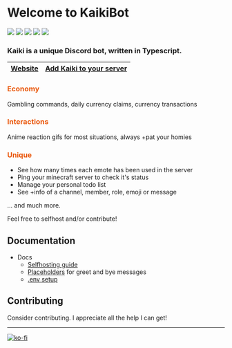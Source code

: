 # Welcome to KaikiBot

[![](https://tokei.rs/b1/github/cataclym/KaikiBot?category=code&style=for-the-badge&color=ea580c)](https://github.com/cataclym/KaikiBot)
[![](https://tokei.rs/b1/github/cataclym/KaikiBot?category=files&style=for-the-badge&color=ea580c)](https://github.com/cataclym/KaikiBot)
[![](https://tokei.rs/b1/github/cataclym/KaikiBot?showLanguage=true&languageRank=1&label=Most%20Used%20Language&style=for-the-badge&color=3178c6)](https://github.com/XAMPPRocky/tokei)
[![](https://tokei.rs/b1/github/cataclym/KaikiBot?showLanguage=true&languageRank=2&label=2nd%20Most%20Used%20Language&style=for-the-badge&color=ea580c)](https://github.com/XAMPPRocky/tokei)
[![](https://tokei.rs/b1/github/cataclym/KaikiBot?showLanguage=true&languageRank=3&label=3rd%20Most%20Used%20Language&style=for-the-badge&color=ea580c)](https://github.com/XAMPPRocky/tokei)

### Kaiki is a unique Discord bot, written in Typescript.

| [Website](https://kaikibot.xyz) | [Add Kaiki to your server](https://discord.com/oauth2/authorize?client_id=714695773534814238&scope=bot) |
|:--------------------------------|:-------------------------------------------------------------------------------------------------------:|

<h3 style="color: #ea580c"> Economy </h3>
Gambling commands, daily currency claims, currency transactions

<h3 style="color: #ea580c"> Interactions </h3>
Anime reaction gifs for most situations, always +pat your homies

<h3 style="color: #ea580c"> Unique </h3>

-   See how many times each emote has been used in the server
-   Ping your minecraft server to check it's status
-   Manage your personal todo list
-   See +info of a channel, member, role, emoji or message

... and much more.

Feel free to selfhost and/or contribute!

## Documentation

-   Docs
    -   [Selfhosting guide](docs/GUIDE.md)
    -   [Placeholders](docs/PLACEHOLDERS.md) for greet and bye messages
    -   [.env setup](docs/ENV.md)

## Contributing

Consider contributing. I appreciate all the help I can get!

---

[![ko-fi](https://ko-fi.com/img/githubbutton_sm.svg)](https://ko-fi.com/C0C3IJV8A)
